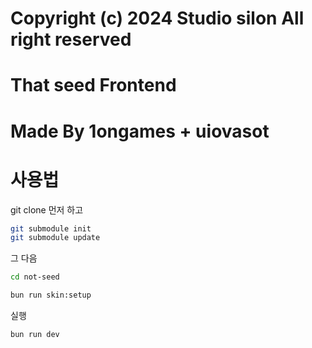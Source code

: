 # Copyright (c) 2024 Studio silon All right reserved

# That seed Frontend

# Made By 1ongames + uiovasot

# 사용법

git clone 먼저 하고

```sh
git submodule init
git submodule update
```

그 다음

```sh
cd not-seed

bun run skin:setup
```

실행

```sh
bun run dev
```

